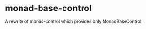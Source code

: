 monad-base-control
==================

A rewrite of monad-control which provides only MonadBaseControl
